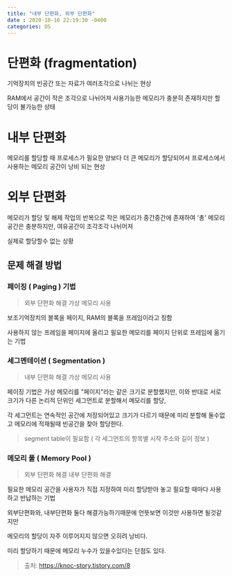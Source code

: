 ```yaml
---
title: "내부 단편화, 외부 단편화"
date : 2020-10-16 22:19:30 -0400
categories: OS
---
```


# 단편화 (fragmentation)

기억장치의 빈공간 또는 자료가 여러조각으로 나뉘는 현상

RAM에서 공간이 작은 조각으로 나뉘어져 사용가능한 메모리가 충분히 존재하지만 할당이 불가능한 상태

# 내부 단편화

메모리를 할당할 때 프로세스가 필요한 양보다 더 큰 메모리가 할당되어서 프로세스에서 사용하는 메모리 공간이 낭비 되는 현상

# 외부 단편화

메모리가 할당 및 해제 작업의 반복으로 작은 메모리가 중간중간에 존재하여 '총' 메모리 공간은 충분하지만, 여유공간이 조각조각 나뉘어져

실제로 할당할수 없는 상황

## 문제 해결 방법

### 페이징 ( Paging ) 기법 
> 외부 단편화 해결
> 가상 메모리 사용 

보조기억장치의 블록을 페이지, RAM의 블록을 프레임이라고 칭함

사용하지 않는 프레임을 페이지에 올리고 필요한 메모리를 페이지 단위로 프레임에 옮기는 기법


### 세그멘테이션 ( Segmentation )
> 내부 단편화 해결
> 가상 메모리 사용 

페이징 기법은 가상 메모리를 "페이지"라는 같은 크기로 분할했지만, 이와 반대로 서로 크기가 다른 논리적 단위인 세그먼트로 분할해서 메모리를 할당,

각 세그먼트는 연속적인 공간에 저장되어있고 크기가 다르기 때문에 미리 분할해 둘수없고 메모리에 적재될때 빈공간을 찾아 할당한다.
> segment table이 필요함 ( 각 세그먼트의 항목별 시작 주소와 길이 정보 )


### 메모리 풀 ( Memory Pool )
> 외부 단편화 해결
> 내부 단편화 해결

필요한 메모리 공간을 사용자가 직접 지정하여 미리 할당받아 놓고 필요할 때마다 사용하고 반납하는 기법

외부단편화와, 내부단편화 둘다 해결가능하기때문에 언뜻보면 이것만 사용하면 될것같지만

메모리의 할당이 자주 이루어지지 않으면 오히려 낭비다.

미리 할당하기 때문에 메모리 누수가 있을수있다는 단점도 있다.

> 출처: https://knoc-story.tistory.com/8 
